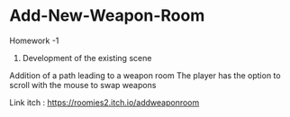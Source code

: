 # Add-New-Weapon-Room

Homework -1

1) Development of the existing scene


Addition of a path leading to a weapon room The player has the option to scroll with the mouse to swap weapons

Link itch : https://roomies2.itch.io/addweaponroom
